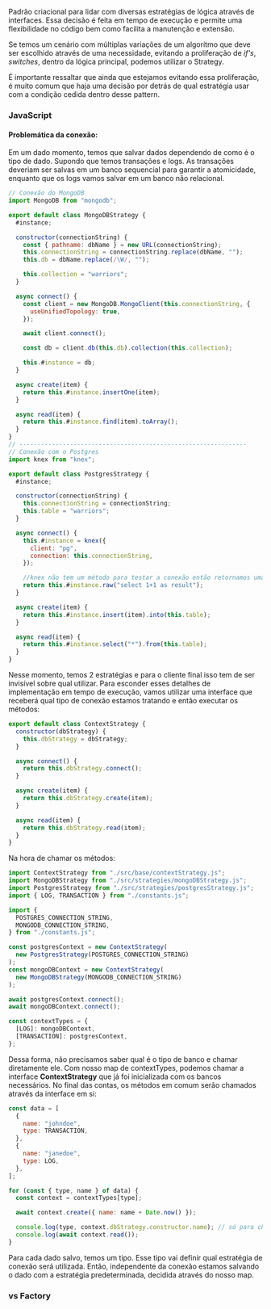 Padrão criacional para lidar com diversas estratégias de lógica através de interfaces. Essa decisão é feita em tempo de execução e permite uma flexibilidade no código bem como facilita a manutenção e extensão.

Se temos um cenário com múltiplas variações de um algorítmo que deve ser escolhido através de uma necessidade, evitando a proliferação de *if's*, *switches*, dentro da lógica principal, podemos utilizar o Strategy.

É importante ressaltar que ainda que estejamos evitando essa proliferação, é muito comum que haja uma decisão por detrás de qual estratégia usar com a condição cedida dentro desse pattern.

### JavaScript

#### Problemática da conexão:

Em um dado momento, temos que salvar dados dependendo de como é o tipo de dado. Supondo que temos transações e logs. As transações deveriam ser salvas em um banco sequencial para garantir a atomicidade, enquanto que os logs vamos salvar em um banco não relacional.

```javascript
// Conexão do MongoDB
import MongoDB from "mongodb";

export default class MongoDBStrategy {
  #instance;

  constructor(connectionString) {
    const { pathname: dbName } = new URL(connectionString);
    this.connectionString = connectionString.replace(dbName, "");
    this.db = dbName.replace(/\W/, "");

    this.collection = "warriors";
  }

  async connect() {
    const client = new MongoDB.MongoClient(this.connectionString, {
      useUnifiedTopology: true,
    });

    await client.connect();

    const db = client.db(this.db).collection(this.collection);

    this.#instance = db;
  }

  async create(item) {
    return this.#instance.insertOne(item);
  }

  async read(item) {
    return this.#instance.find(item).toArray();
  }
}
// ---------------------------------------------------------------
// Conexão com o Postgres
import knex from "knex";

export default class PostgresStrategy {
  #instance;

  constructor(connectionString) {
    this.connectionString = connectionString;
    this.table = "warriors";
  }

  async connect() {
    this.#instance = knex({
      client: "pg",
      connection: this.connectionString,
    });

    //knex não tem um método para testar a conexão então retornamos uma query qualquer
    return this.#instance.raw("select 1+1 as result");
  }

  async create(item) {
    return this.#instance.insert(item).into(this.table);
  }

  async read(item) {
    return this.#instance.select("*").from(this.table);
  }
}
```

Nesse momento, temos 2 estratégias e para o cliente final isso tem de ser invisível sobre qual utilizar. Para esconder esses detalhes de implementação em tempo de execução, vamos utilizar uma interface que receberá qual tipo de conexão estamos tratando e então executar os métodos:

```javascript
export default class ContextStrategy {
  constructor(dbStrategy) {
    this.dbStrategy = dbStrategy;
  }

  async connect() {
    return this.dbStrategy.connect();
  }

  async create(item) {
    return this.dbStrategy.create(item);
  }

  async read(item) {
    return this.dbStrategy.read(item);
  }
}
```

Na hora de chamar os métodos:

```javascript
import ContextStrategy from "./src/base/contextStrategy.js";
import MongoDBStrategy from "./src/strategies/mongoDBStrategy.js";
import PostgresStrategy from "./src/strategies/postgresStrategy.js";
import { LOG, TRANSACTION } from "./constants.js";

import {
  POSTGRES_CONNECTION_STRING,
  MONGODB_CONNECTION_STRING,
} from "./constants.js";

const postgresContext = new ContextStrategy(
  new PostgresStrategy(POSTGRES_CONNECTION_STRING)
);
const mongoDBContext = new ContextStrategy(
  new MongoDBStrategy(MONGODB_CONNECTION_STRING)
);

await postgresContext.connect();
await mongoDBContext.connect();

const contextTypes = {
  [LOG]: mongoDBContext,
  [TRANSACTION]: postgresContext,
};
```

Dessa forma, não precisamos saber qual é o tipo de banco e chamar diretamente ele. Com nosso map de contextTypes, podemos chamar a interface **ContextStrategy** que já foi inicializada com os bancos necessários. No final das contas, os métodos em comum serão chamados através da interface em si:

```javascript
const data = [
  {
    name: "johndoe",
    type: TRANSACTION,
  },
  {
    name: "janedoe",
    type: LOG,
  },
];

for (const { type, name } of data) {
  const context = contextTypes[type];

  await context.create({ name: name + Date.now() });

  console.log(type, context.dbStrategy.constructor.name); // só para checar qual vai ser chamado
  console.log(await context.read());
}
```

Para cada dado salvo, temos um tipo. Esse tipo vai definir qual estratégia de conexão será utilizada. Então, independente da conexão estamos salvando o dado com a estratégia predeterminada, decidida através do nosso map.

### vs Factory